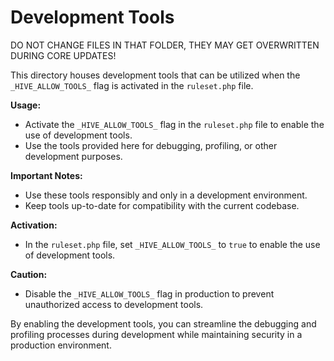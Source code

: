 # Development Tools

DO NOT CHANGE FILES IN THAT FOLDER, THEY MAY GET OVERWRITTEN DURING CORE UPDATES!

This directory houses development tools that can be utilized when the `_HIVE_ALLOW_TOOLS_` flag is activated in the `ruleset.php` file.

**Usage:**
- Activate the `_HIVE_ALLOW_TOOLS_` flag in the `ruleset.php` file to enable the use of development tools.
- Use the tools provided here for debugging, profiling, or other development purposes.

**Important Notes:**
- Use these tools responsibly and only in a development environment.
- Keep tools up-to-date for compatibility with the current codebase.

**Activation:**
- In the `ruleset.php` file, set `_HIVE_ALLOW_TOOLS_` to `true` to enable the use of development tools.

**Caution:**
- Disable the `_HIVE_ALLOW_TOOLS_` flag in production to prevent unauthorized access to development tools.

By enabling the development tools, you can streamline the debugging and profiling processes during development while maintaining security in a production environment.
